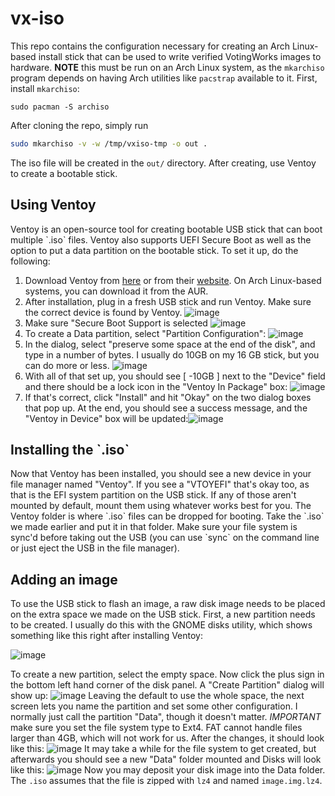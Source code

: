 # vx-iso
This repo contains the configuration necessary for creating an Arch Linux-based install stick that can be used to write verified VotingWorks images to hardware. **NOTE** this must be run on an Arch Linux system, as the `mkarchiso` program depends on having Arch utilities like `pacstrap` available to it. First, install `mkarchiso`: 

```
sudo pacman -S archiso
```

After cloning the repo, simply run 
```bash
sudo mkarchiso -v -w /tmp/vxiso-tmp -o out .
```

The iso file will be created in the `out/` directory. After creating, use Ventoy to create a bootable stick.

<h2> Using Ventoy</h2>
Ventoy is an open-source tool for creating bootable USB stick that can boot multiple `.iso` files. Ventoy also supports UEFI Secure Boot as well as the option to put a data partition on the bootable stick. To set it up, do the following:

1. Download Ventoy from [here](https://github.com/ventoy/Ventoy/releases) or from their [website](https://www.ventoy.net/en/download.html). On Arch Linux-based systems, you can download it from the AUR. 
2. After installation, plug in a fresh USB stick and run Ventoy. Make sure the correct device is found by Ventoy.
![image](https://user-images.githubusercontent.com/2686765/158470254-209d9139-f0f9-4939-a6ea-72942538b1de.png)
3. Make sure "Secure Boot Support is selected ![image](https://user-images.githubusercontent.com/2686765/158470519-a75f2e22-88fa-4e62-8296-30ea22a98953.png)
4. To create a Data partition, select "Partition Configuration": ![image](https://user-images.githubusercontent.com/2686765/158470639-89b97f27-aef1-422b-a2fb-5fe8bddeca63.png)
5. In the dialog, select "preserve some space at the end of the disk", and type in a number of bytes. I usually do 10GB on my 16 GB stick, but you can do more or less.  ![image](https://user-images.githubusercontent.com/2686765/158470805-cf0158d6-d60c-41e4-b752-e5723cbe3525.png)
6. With all of that set up, you should see [ -10GB ] next to the "Device" field and there should be a lock icon in the "Ventoy In Package" box: ![image](https://user-images.githubusercontent.com/2686765/158471076-98640960-b33b-4e34-be27-d160d391d53c.png)
7. If that's correct, click "Install" and hit "Okay" on the two dialog boxes that pop up. At the end, you should see a success message, and the "Ventoy in Device" box will be updated:![image](https://user-images.githubusercontent.com/2686765/158471223-7faa162b-9380-4e1e-8880-534253c8efbd.png)

<h2>Installing the `.iso`</h2>
Now that Ventoy has been installed, you should see a new device in your file manager named "Ventoy". If you see a "VTOYEFI" that's okay too, as that is the EFI system partition on the USB stick. If any of those aren't mounted by default, mount them using whatever works best for you. The Ventoy folder is where `.iso` files can be dropped for booting. Take the `.iso` we made earlier and put it in that folder. Make sure your file system is sync'd before taking out the USB (you can use `sync` on the command line or just eject the USB in the file manager). 

<h2>Adding an image</h2>
To use the USB stick to flash an image, a raw disk image needs to be placed on the extra space we made on the USB stick. First, a new partition needs to be created. I usually do this with the GNOME disks utility, which shows something like this right after installing Ventoy: 

![image](https://user-images.githubusercontent.com/2686765/158472339-56536429-2bc7-44db-9f27-fa90b5c61b8b.png)

To create a new partition, select the empty space.
Now click the plus sign in the bottom left hand corner of the disk panel. A "Create Partition" dialog will show up: ![image](https://user-images.githubusercontent.com/2686765/158472489-4c57b447-2a0f-47ce-8a13-625370dbcd10.png)
Leaving the default to use the whole space, the next screen lets you name the partition and set some other configuration. I normally just call the partition "Data", though it doesn't matter.  *IMPORTANT* make sure you set the file system type to Ext4. FAT cannot handle files larger than 4GB, which will not work for us. After the changes, it should look like this: ![image](https://user-images.githubusercontent.com/2686765/158472731-a5ac2b89-4357-4186-a0a6-32cc873168d3.png)
It may take a while for the file system to get created, but afterwards you should see a new "Data" folder mounted and Disks will look like this: ![image](https://user-images.githubusercontent.com/2686765/158473294-ebf739df-4578-4c76-8a40-d86120b39989.png)
Now you may deposit your disk image into the Data folder. The `.iso` assumes that the file is zipped with `lz4` and named `image.img.lz4`. 


